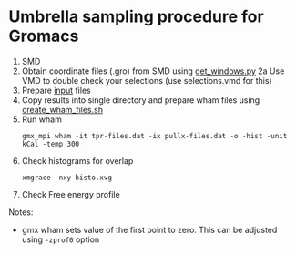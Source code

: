 # Umbrella sampling procedure for Gromacs
1. SMD 
2. Obtain coordinate files (.gro) from SMD using [get_windows.py](get_windows.py)
   2a Use VMD to double check your selections (use selections.vmd for this)
4. Prepare [input](inputs) files 
5. Copy results into single directory and prepare wham files using [create_wham_files.sh](create_wham_files.sh)
6. Run wham
   ```
   gmx_mpi wham -it tpr-files.dat -ix pullx-files.dat -o -hist -unit kCal -temp 300
   ```
7. Check histograms for overlap
   ```
   xmgrace -nxy histo.xvg
   ```
8. Check Free energy profile  

Notes:
- gmx wham sets value of the first point to zero. This can be adjusted using `-zprof0` option
